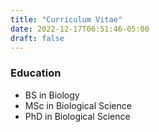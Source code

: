 ```yaml
---
title: "Curriculum Vitae"
date: 2022-12-17T06:51:46-05:00
draft: false 
---
```



### Education

+ BS in Biology
+ MSc in Biological Science
+ PhD in Biological Science
